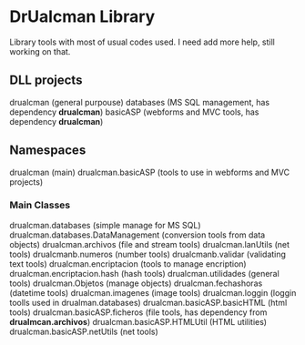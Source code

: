 # DrUalcman Library
Library tools with most of usual codes used. I need add more help, still working on that.

## DLL projects
drualcman (general purpouse)
databases (MS SQL management, has dependency **drualcman**)
basicASP (webforms and MVC tools, has dependency **drualcman**)

## Namespaces
drualcman (main)
drualcman.basicASP (tools to use in webforms and MVC projects)

### Main Classes
drualcman.databases (simple manage for MS SQL)
drualcman.databases.DataManagement (conversion tools from data objects)
drualcman.archivos (file and stream tools)
drualcman.lanUtils (net tools)
drualcmanb.numeros (number tools)
drualcmanb.validar (validating text tools)
drualcman.encriptacion (tools to manage encription)
drualcman.encriptacion.hash (hash tools)
drualcman.utilidades (general tools)
drualcman.Objetos (manage objects)
drualcman.fechashoras (datetime tools)
drualcman.imagenes (image tools)
drualcman.loggin (loggin toolls used in drualman.databases)
drualcman.basicASP.basicHTML (html tools)
drualcman.basicASP.ficheros (file tools, has dependency from **drualmcan.archivos**)
drualcman.basicASP.HTMLUtil (HTML utilities)
drualcman.basicASP.netUtils (net tools)

